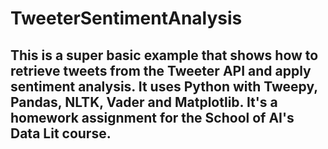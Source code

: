 # TweeterSentimentAnalysis

<h2>This is a super basic example that shows how to retrieve tweets from the Tweeter API and apply sentiment analysis.
It uses Python with Tweepy, Pandas, NLTK, Vader and Matplotlib.
It's a homework assignment for the School of AI's Data Lit course.</h2>
